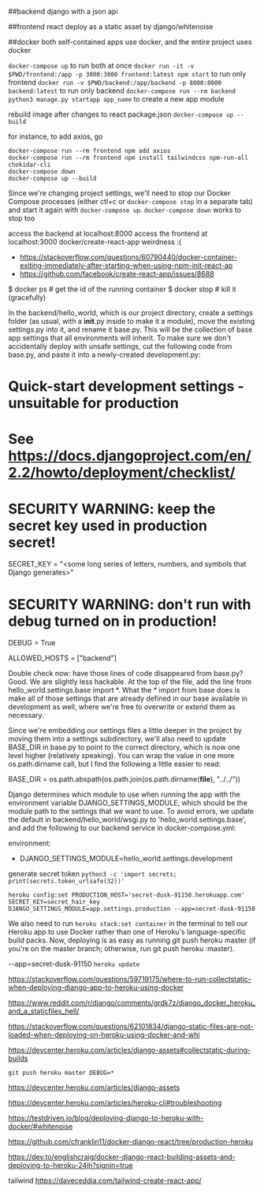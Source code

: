 ##backend
django with a json api

##frontend
react deploy as a static asset by django/whitenoise

##docker
both self-contained apps use docker, and the entire project uses docker

`docker-compose up` to run both at once
`docker run -it -v $PWD/frontend:/app -p 3000:3000 frontend:latest npm start` to run only frontend 
`docker run -v $PWD/backend:/app/backend -p 8000:8000 backend:latest` to run only backend
`docker-compose run --rm backend python3 manage.py startapp app_name` to create a new app module

rebuild image after changes to react package.json 
`docker-compose up --build`

for instance, to add axios, go
```
docker-compose run --rm frontend npm add axios
docker-compose run --rm frontend npm install tailwindcss npm-run-all chokidar-cli
docker-compose down
docker-compose up --build
```
Since we're changing project settings, we'll need to stop our Docker Compose processes (either ctl+c or `docker-compose stop` in a separate tab) and start it again with `docker-compose up`. 
`docker-compose down` works to stop too



access the backend at localhost:8000
access the frontend at localhost:3000
docker/create-react-app weirdness :(
- https://stackoverflow.com/questions/60790440/docker-container-exiting-immediately-after-starting-when-using-npm-init-react-ap
- https://github.com/facebook/create-react-app/issues/8688

$ docker ps # get the id of the running container
$ docker stop <container> # kill it (gracefully)


In the backend/hello_world, which is our project directory, create a settings folder (as usual, with a __init__.py inside to make it a module), move the existing settings.py into it, and rename it base.py. This will be the collection of base app settings that all environments will inherit. To make sure we don't accidentally deploy with unsafe settings, cut the following code from base.py, and paste it into a newly-created development.py:

# Quick-start development settings - unsuitable for production
# See https://docs.djangoproject.com/en/2.2/howto/deployment/checklist/

# SECURITY WARNING: keep the secret key used in production secret!
SECRET_KEY = "<some long series of letters, numbers, and symbols that Django generates>"

# SECURITY WARNING: don't run with debug turned on in production!
DEBUG = True

ALLOWED_HOSTS = ["backend"]

Double check now: have those lines of code disappeared from base.py? Good. We are slightly less hackable. At the top of the file, add the line from hello_world.settings.base import *. What the * import from base does is make all of those settings that are already defined in our base available in development as well, where we're free to overwrite or extend them as necessary.

Since we're embedding our settings files a little deeper in the project by moving them into a settings subdirectory, we'll also need to update BASE_DIR in base.py to point to the correct directory, which is now one level higher (relatively speaking). You can wrap the value in one more os.path.dirname call, but I find the following a little easier to read:

BASE_DIR = os.path.abspath(os.path.join(os.path.dirname(__file__), "../../"))

Django determines which module to use when running the app with the environment variable DJANGO_SETTINGS_MODULE, which should be the module path to the settings that we want to use. To avoid errors, we update the default in backend/hello_world/wsgi.py to 'hello_world.settings.base', and add the following to our backend service in docker-compose.yml:

environment:
  - DJANGO_SETTINGS_MODULE=hello_world.settings.development


generate secret token
`python3 -c 'import secrets; print(secrets.token_urlsafe(32))'`

`heroku config:set PRODUCTION_HOST='secret-dusk-91150.herokuapp.com' SECRET_KEY=secret_hair_key DJANGO_SETTINGS_MODULE=app.settings.production --app=secret-dusk-91150`

We also need to run `heroku stack:set container` in the terminal to tell our Heroku app to use Docker rather than one of Heroku's language-specific build packs. Now, deploying is as easy as running git push heroku master (if you're on the master branch; otherwise, run git push heroku <your branch>:master).


--app=secret-dusk-91150
`heroku update`

https://stackoverflow.com/questions/59719175/where-to-run-collectstatic-when-deploying-django-app-to-heroku-using-docker

https://www.reddit.com/r/django/comments/grdk7z/django_docker_heroku_and_a_staticfiles_hell/

https://stackoverflow.com/questions/62101834/django-static-files-are-not-loaded-when-deploying-on-heroku-using-docker-and-whi

https://devcenter.heroku.com/articles/django-assets#collectstatic-during-builds



`git push heroku master DEBUG=*`

https://devcenter.heroku.com/articles/django-assets

https://devcenter.heroku.com/articles/heroku-cli#troubleshooting

https://testdriven.io/blog/deploying-django-to-heroku-with-docker/#whitenoise


https://github.com/cfranklin11/docker-django-react/tree/production-heroku

https://dev.to/englishcraig/docker-django-react-building-assets-and-deploying-to-heroku-24jh?signin=true


tailwind
https://daveceddia.com/tailwind-create-react-app/